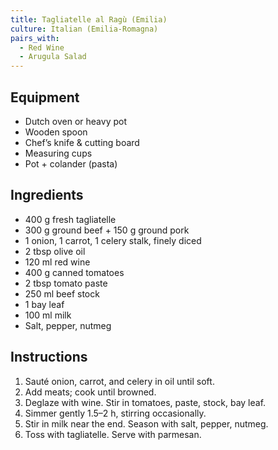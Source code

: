 ```yaml
---
title: Tagliatelle al Ragù (Emilia)
culture: Italian (Emilia-Romagna)
pairs_with:
  - Red Wine
  - Arugula Salad
---
```


## Equipment
- Dutch oven or heavy pot
- Wooden spoon
- Chef’s knife & cutting board
- Measuring cups
- Pot + colander (pasta)

## Ingredients
- 400 g fresh tagliatelle
- 300 g ground beef + 150 g ground pork
- 1 onion, 1 carrot, 1 celery stalk, finely diced
- 2 tbsp olive oil
- 120 ml red wine
- 400 g canned tomatoes
- 2 tbsp tomato paste
- 250 ml beef stock
- 1 bay leaf
- 100 ml milk
- Salt, pepper, nutmeg

## Instructions
1. Sauté onion, carrot, and celery in oil until soft.
2. Add meats; cook until browned.
3. Deglaze with wine. Stir in tomatoes, paste, stock, bay leaf.
4. Simmer gently 1.5–2 h, stirring occasionally.
5. Stir in milk near the end. Season with salt, pepper, nutmeg.
6. Toss with tagliatelle. Serve with parmesan.
